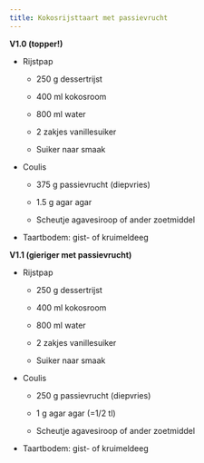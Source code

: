 ```yaml
---
title: Kokosrijsttaart met passievrucht
---
```


**V1.0 (topper!)**

-   Rijstpap

    -   250 g dessertrijst

    -   400 ml kokosroom

    -   800 ml water

    -   2 zakjes vanillesuiker

    -   Suiker naar smaak

-   Coulis

    -   375 g passievrucht (diepvries)

    -   1.5 g agar agar

    -   Scheutje agavesiroop of ander zoetmiddel

-   Taartbodem: gist- of kruimeldeeg

**V1.1 (gieriger met passievrucht)**

-   Rijstpap

    -   250 g dessertrijst

    -   400 ml kokosroom

    -   800 ml water

    -   2 zakjes vanillesuiker

    -   Suiker naar smaak

-   Coulis

    -   250 g passievrucht (diepvries)

    -   1 g agar agar (=1/2 tl)

    -   Scheutje agavesiroop of ander zoetmiddel

-   Taartbodem: gist- of kruimeldeeg
